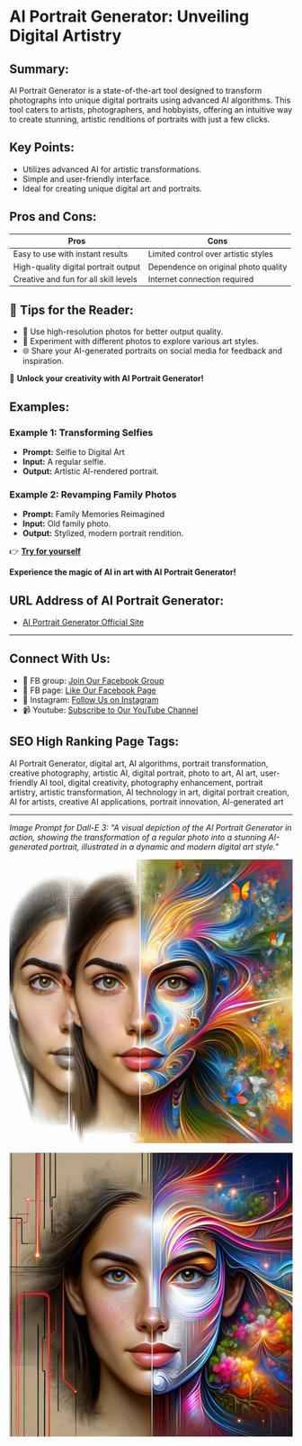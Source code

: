 

# AI Portrait Generator: Unveiling Digital Artistry

## Summary:
AI Portrait Generator is a state-of-the-art tool designed to transform photographs into unique digital portraits using advanced AI algorithms. This tool caters to artists, photographers, and hobbyists, offering an intuitive way to create stunning, artistic renditions of portraits with just a few clicks.

## Key Points:
- Utilizes advanced AI for artistic transformations.
- Simple and user-friendly interface.
- Ideal for creating unique digital art and portraits.

## Pros and Cons:

| Pros                               | Cons                                     |
|------------------------------------|------------------------------------------|
| Easy to use with instant results   | Limited control over artistic styles     |
| High-quality digital portrait output| Dependence on original photo quality     |
| Creative and fun for all skill levels| Internet connection required            |

## 🌟 Tips for the Reader:
- 📸 Use high-resolution photos for better output quality.
- 🎨 Experiment with different photos to explore various art styles.
- 🌐 Share your AI-generated portraits on social media for feedback and inspiration.

🔵 **Unlock your creativity with AI Portrait Generator!**

## Examples:

### Example 1: Transforming Selfies
- **Prompt:** Selfie to Digital Art
- **Input:** A regular selfie.
- **Output:** Artistic AI-rendered portrait.

### Example 2: Revamping Family Photos
- **Prompt:** Family Memories Reimagined
- **Input:** Old family photo.
- **Output:** Stylized, modern portrait rendition.

👉 **[Try for yourself](https://www.media.io/ai-portrait-generator.html)**

**Experience the magic of AI in art with AI Portrait Generator!**

## URL Address of AI Portrait Generator:
- [AI Portrait Generator Official Site](https://www.media.io/ai-portrait-generator.html)

---

## Connect With Us:

- 📘 FB group: [Join Our Facebook Group](https://www.facebook.com/groups/trionxai)
- 📖 FB page: [Like Our Facebook Page](https://www.facebook.com/ai.trionxai)
- 📸 Instagram: [Follow Us on Instagram](https://www.instagram.com/trionxai/)
- 📹 Youtube: [Subscribe to Our YouTube Channel](https://www.youtube.com/@robotdocs/)

## SEO High Ranking Page Tags:
AI Portrait Generator, digital art, AI algorithms, portrait transformation, creative photography, artistic AI, digital portrait, photo to art, AI art, user-friendly AI tool, digital creativity, photography enhancement, portrait artistry, artistic transformation, AI technology in art, digital portrait creation, AI for artists, creative AI applications, portrait innovation, AI-generated art


---

*Image Prompt for Dall-E 3: "A visual depiction of the AI Portrait Generator in action, showing the transformation of a regular photo into a stunning AI-generated portrait, illustrated in a dynamic and modern digital art style."*


![Alt text](<ai portrait.png>)

![Alt text](<generate pic.png>)